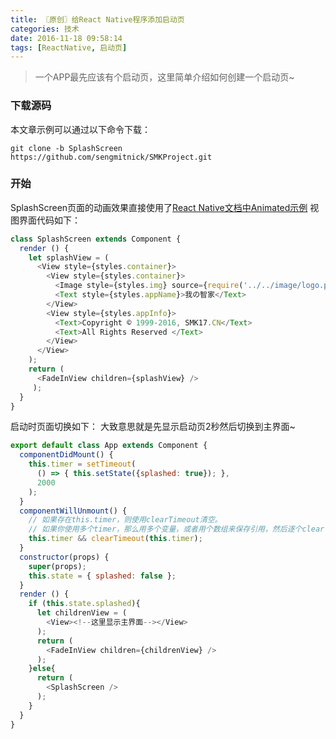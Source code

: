 ```yaml
---
title: 〖原创〗给React Native程序添加启动页
categories: 技术
date: 2016-11-18 09:58:14
tags: [ReactNative, 启动页]
---
```

> 一个APP最先应该有个启动页，这里简单介绍如何创建一个启动页~<!--more-->

### 下载源码
本文章示例可以通过以下命令下载：

~~~ shell
git clone -b SplashScreen https://github.com/sengmitnick/SMKProject.git
~~~

### 开始
SplashScreen页面的动画效果直接使用了[React Native文档中Animated示例](http://reactnative.cn/docs/0.37/animated.html#content)
视图界面代码如下：
~~~ javascript
class SplashScreen extends Component {
  render () {
    let splashView = (
      <View style={styles.container}>
        <View style={styles.container}>
          <Image style={styles.img} source={require('../../image/logo.png')}/>
          <Text style={styles.appName}>我の智家</Text>
        </View>
        <View style={styles.appInfo}>
          <Text>Copyright © 1999-2016, SMK17.CN</Text>
          <Text>All Rights Reserved </Text>
        </View>
      </View>
    );
    return (
      <FadeInView children={splashView} />
     );
  }
}
~~~

启动时页面切换如下：
大致意思就是先显示启动页2秒然后切换到主界面~
~~~ javascript
export default class App extends Component {
  componentDidMount() {
    this.timer = setTimeout(
      () => { this.setState({splashed: true}); },
      2000
    );
  }
  componentWillUnmount() {
    // 如果存在this.timer，则使用clearTimeout清空。
    // 如果你使用多个timer，那么用多个变量，或者用个数组来保存引用，然后逐个clear
    this.timer && clearTimeout(this.timer);
  }
  constructor(props) {
    super(props);
    this.state = { splashed: false };
  }
  render () {
    if (this.state.splashed){
      let childrenView = (
      	<View><!--这里显示主界面--></View>
      );
      return (
        <FadeInView children={childrenView} />
      );
    }else{
      return (
        <SplashScreen />
      );
    }
  }
}
~~~